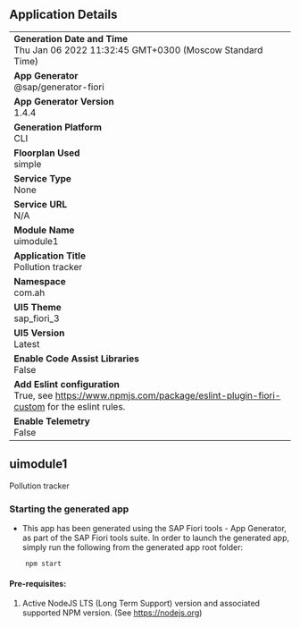 ## Application Details
|               |
| ------------- |
|**Generation Date and Time**<br>Thu Jan 06 2022 11:32:45 GMT+0300 (Moscow Standard Time)|
|**App Generator**<br>@sap/generator-fiori|
|**App Generator Version**<br>1.4.4|
|**Generation Platform**<br>CLI|
|**Floorplan Used**<br>simple|
|**Service Type**<br>None|
|**Service URL**<br>N/A
|**Module Name**<br>uimodule1|
|**Application Title**<br>Pollution tracker|
|**Namespace**<br>com.ah|
|**UI5 Theme**<br>sap_fiori_3|
|**UI5 Version**<br>Latest|
|**Enable Code Assist Libraries**<br>False|
|**Add Eslint configuration**<br>True, see https://www.npmjs.com/package/eslint-plugin-fiori-custom for the eslint rules.|
|**Enable Telemetry**<br>False|

## uimodule1

Pollution tracker

### Starting the generated app

-   This app has been generated using the SAP Fiori tools - App Generator, as part of the SAP Fiori tools suite.  In order to launch the generated app, simply run the following from the generated app root folder:

```
    npm start
```

#### Pre-requisites:

1. Active NodeJS LTS (Long Term Support) version and associated supported NPM version.  (See https://nodejs.org)


